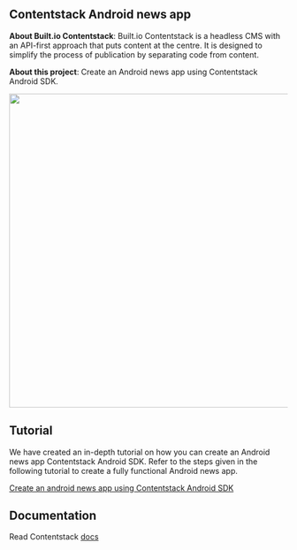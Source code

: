 ## Contentstack Android news app

**About Built.io Contentstack**: Built.io Contentstack is a headless CMS with an API-first approach that puts content at the centre. It is designed to simplify the process of publication by separating code from content.

**About this project**: Create an Android news app using Contentstack Android SDK.

<img src='https://www.contentstack.com/docs/assets/bltb939142ea135106f/Android_large.png' width='675' height='568'/>

## Tutorial

We have created an in-depth tutorial on how you can create an Android news app Contentstack Android SDK. Refer to the steps given in the following tutorial to create a fully functional Android news app.

[Create an android news app using Contentstack Android SDK](https://www.contentstack.com/docs/example-apps/create-a-news-app-for-ios-and-or-android-using-react-native-and-contentstack)


## Documentation

Read Contentstack [docs](https://www.contentstack.com/docs)

